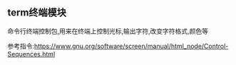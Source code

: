 ## term终端模块

命令行终端控制包,用来在终端上控制光标,输出字符,改变字符格式,颜色等

参考指令:https://www.gnu.org/software/screen/manual/html_node/Control-Sequences.html